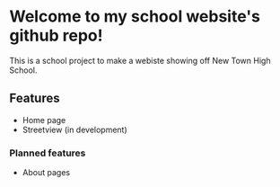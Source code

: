 # Welcome to my school website's github repo!
This is a school project to make a webiste showing off New Town High School.

## Features
* Home page
* Streetview (in development)
### Planned features
* About pages
